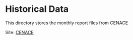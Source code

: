 # Historical Data

This directory stores the monthly report files from CENACE

Site: [CENACE](http://www.cenace.gob.mx/SIM/VISTA/REPORTES/PreEnergiaSisMEM.aspx)
